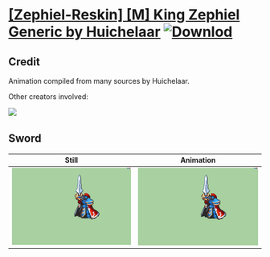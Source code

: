 # [\[Zephiel-Reskin\] \[M\] King Zephiel Generic by Huichelaar](./) [![Downlod](https://img.shields.io/badge/Download--red?style=social&logo=github)](https://minhaskamal.github.io/DownGit/#/home?url=https://github.com/Klokinator/FE-Repo/tree/main/Battle%20Animations%2FInfantry%20-%20Knights%2C%20Generals%2C%20Armors%2F%5BZephiel-Reskin%5D%20%5BM%5D%20King%20Zephiel%20Generic%20by%20Huichelaar%2F1.%20Sword)

## Credit

Animation compiled from many sources by Huichelaar.

Other creators involved:

<img src="./Credits.png" />

## Sword

| Still | Animation |
| :---: | :-------: |
| ![Sword still](./Sword_000.png) | ![Sword animation](./Sword.gif) |
